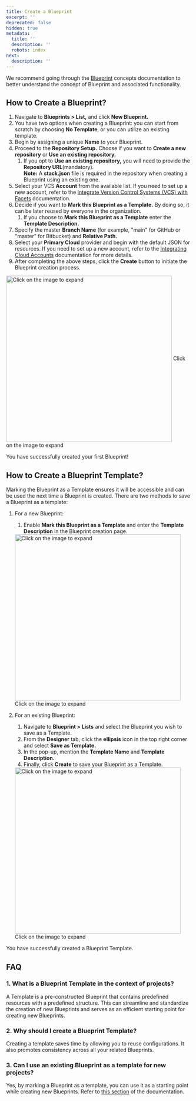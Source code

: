 ```yaml
---
title: Create a Blueprint
excerpt: ''
deprecated: false
hidden: true
metadata:
  title: ''
  description: ''
  robots: index
next:
  description: ''
---
```

We recommend going through the [Blueprint](https://readme.facets.cloud/docs/blueprint) concepts documentation to better understand the concept of Blueprint and associated functionality.

## How to Create a Blueprint?

1. Navigate to **Blueprints > List,** and click **New Blueprint.**
2. You have two options when creating a Blueprint: you can start from scratch by choosing **No Template**, or you can utilize an existing template.
3. Begin by assigning a unique **Name** to your Blueprint. 
4. Proceed to the **Repository Setup.** Choose if you want to **Create a new repository** or **Use an existing repository.**
   1. If you opt to **Use an existing repository,** you will need to provide the **Repository URL**(mandatory).\
      **Note:** A **stack.json** file is required in the repository when creating a Blueprint using an existing one.
5. Select your VCS **Account** from the available list. If you need to set up a new account, refer to the [Integrate Version Control Systems (VCS) with Facets](https://readme.facets.cloud/docs/integrating-vcs-accounts) documentation.
6. Decide if you want to **Mark this Blueprint as a Template.** By doing so, it can be later reused by everyone in the organization.
   1. If you choose to **Mark this Blueprint as a Template** enter the **Template Description.**
7. Specify the master **Branch Name** (for example, "main" for GitHub or "master" for Bitbucket) and **Relative Path.**
8. Select your **Primary Cloud** provider and begin with the default JSON for resources. If you need to set up a new account, refer to the [Integrating Cloud Accounts](https://readme.facets.cloud/docs/integrating-cloud-accounts) documentation for more details.
9. After completing the above steps, click the **Create** button to initiate the Blueprint creation process.

<Image alt="Click on the image to expand" align="center" width="450px" border={true} src="https://files.readme.io/6796a87-Create_a_blueprint.gif">
  Click on the image to expand
</Image>

You have successfully created your first Blueprint!

## How to Create a Blueprint Template?

Marking the Blueprint as a Template ensures it will be accessible and can be used the next time a Blueprint is created. There are two methods to save a Blueprint as a template:

1. For a new Blueprint:

   1. Enable **Mark this Blueprint as a Template** and enter the **Template Description** in the Blueprint creation page.

   <Image alt="Click on the image to expand" align="center" width="450px" border={true} src="https://files.readme.io/fe591c6-image.png">
     Click on the image to expand
   </Image>
2. For an existing Blueprint:

   1. Navigate to **Blueprint > Lists** and select the Blueprint you wish to save as a Template.
   2. From the **Designer** tab, click the **ellipsis** icon in the top right corner and select **Save as Template.**
   3. In the pop-up, mention the **Template Name** and **Template Description.**
   4. Finally, click **Create** to save your Blueprint as a Template.

   <Image alt="Click on the image to expand" align="center" width="450px" border={true} src="https://files.readme.io/93ae1e6-Create_a_blueprint_template.gif">
     Click on the image to expand
   </Image>

You have successfully created a Blueprint Template.

## FAQ

### 1. What is a Blueprint Template in the context of projects?

A Template is a pre-constructed Blueprint that contains predefined resources with a predefined structure. This can streamline and standardize the creation of new Blueprints and serves as an efficient starting point for creating new Blueprints.

### 2. Why should I create a Blueprint Template?

Creating a template saves time by allowing you to reuse configurations. It also promotes consistency across all your related Blueprints.

### 3. Can I use an existing Blueprint as a template for new projects?

Yes, by marking a Blueprint as a template, you can use it as a starting point while creating new Blueprints. Refer to [this section](https://readme.facets.cloud/v0.10/docs/discards#how-to-create-a-template) of the documentation.
